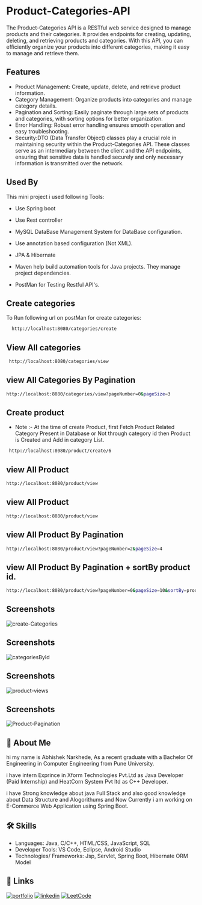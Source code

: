 
# Product-Categories-API

The Product-Categories API is a RESTful web service designed to manage products and their categories. It provides endpoints for creating, updating, deleting, and retrieving products and categories. With this API, you can efficiently organize your products into different categories, making it easy to manage and retrieve them.



## Features

- Product Management: Create, update, delete, and retrieve product information.
- Category Management: Organize products into categories and manage category details.
- Pagination and Sorting: Easily paginate through large sets of products and categories, with sorting options for better organization.
- Error Handling: Robust error handling ensures smooth operation and easy troubleshooting.
- Security:DTO (Data Transfer Object) classes play a crucial role in maintaining security within the Product-Categories API. These classes serve as an intermediary between the client and the API endpoints, ensuring that sensitive data is handled securely and only necessary information is transmitted over the network.


## Used By

This mini project i used following Tools:
- Use Spring boot

- Use Rest controller

- MySQL DataBase Management System for DataBase configuration.

- Use annotation based configuration (Not XML).

- JPA & Hibernate

- Maven help build automation tools for Java projects. They manage project dependencies.

- PostMan for Testing Restful API's.



## Create categories

To Run following url on postMan for create categories:

```bash
  http://localhost:8080/categories/create
```


## View All categories

```bash
 http://localhost:8080/categories/view
```

## view All Categories By Pagination

```bash
http://localhost:8080/categories/view?pageNumber=0&pageSize=3
```

## Create product 
- Note :- At the time of create Product, first Fetch Product Related Category Present in Database or Not through category id then Product is Created and Add in category List.
```bash
 http://localhost:8080/product/create/6
```
## view All Product
```bash
http://localhost:8080/product/view
```

## view All Product
```bash
http://localhost:8080/product/view
```

## view All Product By Pagination
```bash
http://localhost:8080/product/view?pageNumber=2&pageSize=4
```

## view All Product By Pagination + sortBy product id.
```bash
http://localhost:8080/product/view?pageNumber=0&pageSize=10&sortBy=productId
```







## Screenshots

![create-Categories](https://github.com/Abhishek6975/Product-Categories-API/assets/100897545/350736a6-3830-48fe-b0af-16f541a3b5b4)

## Screenshots
![categoriesById](https://github.com/Abhishek6975/Product-Categories-API/assets/100897545/6e9be7e5-6799-4f58-a6c4-b548ff6309b8)

## Screenshots

![product-views](https://github.com/Abhishek6975/Product-Categories-API/assets/100897545/03e01e56-7592-438a-8bd8-b96369dfbd30)

## Screenshots

![Product-Pagination](https://github.com/Abhishek6975/Product-Categories-API/assets/100897545/96f5d84b-dea6-47b4-acda-c27efc72e6fd)


## 🚀 About Me
hi my name is Abhishek Narkhede,
As a recent
graduate with a Bachelor Of Engineering in Computer Engineering from Pune University.

i have intern Exprince in Xform Technologies Pvt.Ltd as Java Developer (Paid Internship) and HeatCorn System Pvt ltd as C++ Developer.

i have Strong knowledge about java Full Stack and also good knowledge about Data Structure and Alogorithums and Now Currently i am working on E-Commerce Web Application using Spring Boot.




## 🛠 Skills
- Languages: Java, C/C++, HTML/CSS, JavaScript, SQL
- Developer Tools: VS Code, Eclipse, Android Studio
- Technologies/ Frameworks: Jsp, Servlet, Spring Boot, Hibernate ORM Model  


## 🔗 Links
[![portfolio](https://img.shields.io/badge/my_portfolio-000?style=for-the-badge&logo=ko-fi&logoColor=white)](https://abhishek6975.github.io/portfolio_website.github.io/)
[![linkedin](https://img.shields.io/badge/linkedin-0A66C2?style=for-the-badge&logo=linkedin&logoColor=white)](https://www.linkedin.com/in/iamabhisheknarkhede/)
[![LeetCode](https://img.shields.io/badge/LeetCode-FFA116?style=for-the-badge&logo=leetcode&logoColor=white)](https://leetcode.com/u/abhisheknarkharkhede083/)


